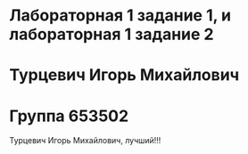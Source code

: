 # Лабораторная 1 задание 1, и лабораторная 1 задание 2
# Турцевич Игорь Михайлович
# Группа 653502
Турцевич Игорь Михайлович, лучший!!!
